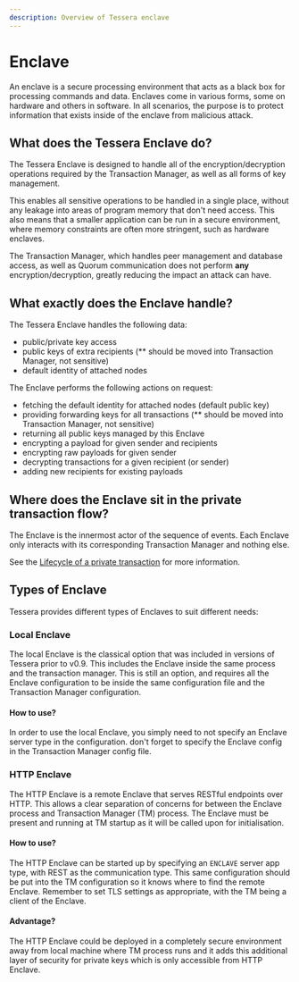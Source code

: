 ```yaml
---
description: Overview of Tessera enclave 
---
```


# Enclave 

An enclave is a secure processing environment that acts as a black box for processing commands and data.
Enclaves come in various forms, some on hardware and others in software. In all scenarios, the purpose
is to protect information that exists inside of the enclave from malicious attack.

## What does the Tessera Enclave do?

The Tessera Enclave is designed to handle all of the encryption/decryption operations required by the Transaction Manager, as well as all forms of key management.

This enables all sensitive operations to be handled in a single place, without any leakage into areas of program memory that don't need access. This also means that a smaller application can be run in a secure environment, where memory constraints are often more stringent, such as hardware enclaves.

The Transaction Manager, which handles peer management and database access, as well as Quorum communication does not perform **any** encryption/decryption, greatly reducing the impact an attack can have.

## What exactly does the Enclave handle?

The Tessera Enclave handles the following data:

- public/private key access
- public keys of extra recipients (** should be moved into Transaction Manager, not sensitive)
- default identity of attached nodes

The Enclave performs the following actions on request:

- fetching the default identity for attached nodes (default public key)
- providing forwarding keys for all transactions (** should be moved into Transaction Manager, not sensitive)
- returning all public keys managed by this Enclave
- encrypting a payload for given sender and recipients
- encrypting raw payloads for given sender
- decrypting transactions for a given recipient (or sender)
- adding new recipients for existing payloads

## Where does the Enclave sit in the private transaction flow?

The Enclave is the innermost actor of the sequence of events.  Each Enclave only interacts with its corresponding Transaction Manager and nothing else.  
 
See the [Lifecycle of a private transaction](https://docs.goquorum.consensys.net/Concepts/Privacy/PrivateTransactionLifecycle/) for more information. 

## Types of Enclave
Tessera provides different types of Enclaves to suit different needs:

### Local Enclave
The local Enclave is the classical option that was included in versions of Tessera prior to v0.9. This includes the Enclave inside the same process and the transaction manager. This is still an option, and requires all the Enclave configuration to be inside the same configuration file and the Transaction Manager configuration.

#### How to use?
In order to use the local Enclave, you simply need to not specify an Enclave server type in the configuration. don't forget to specify the Enclave config in the Transaction Manager config file.


### HTTP Enclave
The HTTP Enclave is a remote Enclave that serves RESTful endpoints over HTTP. This allows a clear separation of concerns for between the Enclave process and Transaction Manager (TM) process. The Enclave must be present and running at TM startup as it will be called upon for initialisation.

#### How to use?
The HTTP Enclave can be started up by specifying an `ENCLAVE` server app type, with REST as the communication type. This same configuration should be put into the TM configuration so it knows where to find the remote Enclave. Remember to set TLS settings as appropriate, with the TM being a client of the Enclave.

#### Advantage?
The HTTP Enclave could be deployed in a completely secure environment away from local machine where TM process runs and it adds this additional layer of security for private keys which is only accessible from HTTP Enclave.
